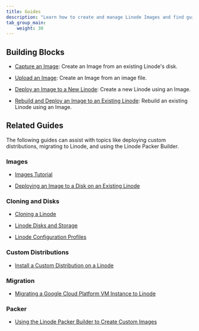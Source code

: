 ```yaml
---
title: Guides
description: "Learn how to create and manage Linode Images and find guides on other related topics."
tab_group_main:
    weight: 30
---
```


## Building Blocks

- [Capture an Image](/docs/products/tools/images/guides/capture-an-image/): Create an Image from an existing Linode's disk.

- [Upload an Image](/docs/products/tools/images/guides/upload-an-image/): Create an Image from an image file.

- [Deploy an Image to a New Linode](/docs/products/tools/images/guides/deploy-image-to-new-linode/): Create a new Linode using an Image.

- [Rebuild and Deploy an Image to an Existing Linode](/docs/products/tools/images/guides/deploy-image-to-existing-linode/): Rebuild an existing Linode using an Image.

## Related Guides

The following guides can assist with topics like deploying custom distributions, migrating to Linode, and using the Linode Packer Builder.

### Images

- [Images Tutorial](/docs/guides/linode-images/)

- [Deploying an Image to a Disk on an Existing Linode](/docs/guides/deploy-an-image-to-a-linode/)

### Cloning and Disks

- [Cloning a Linode](/docs/platform/disk-images/clone-your-linode/)

- [Linode Disks and Storage](/docs/guides/linode-disks/)

- [Linode Configuration Profiles](/docs/guides/linode-configuration-profiles/)

### Custom Distributions

- [Install a Custom Distribution on a Linode](/docs/guides/install-a-custom-distribution-on-a-linode/)

### Migration

- [Migrating a Google Cloud Platform VM Instance to Linode](/docs/guides/how-to-migrate-from-gcp-to-linode/)

### Packer

- [Using the Linode Packer Builder to Create Custom Images](/docs/guides/how-to-use-linode-packer-builder/)
